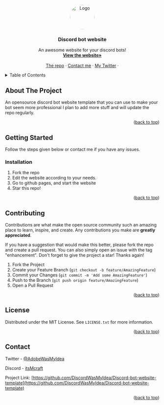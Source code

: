  

<!-- PROJECT LOGO -->
<br />
<div align="center">
  <a href="https://discordapp.com/users/705698565279842376">
    <img src="https://images-ext-2.discordapp.net/external/JEN2_t7CgUIvfUbFN_T2bYk4q0QFPTdZ7aqU3PPDRXg/%3Fsize%3D2048/https/cdn.discordapp.com/avatars/705698565279842376/b94cea6f0a3a61adc44f5b2cef3eec3d.webp" alt="Logo" width="80" height="80" style="border-radius:50%">
  </a>

  <h3 align="center">Discord bot website</h3>

  <p align="center">
    An awesome website for your discord bots!
    <br />
    <a href="https://discordwasmyidea.github.io/Discord-bot-website-template/"><strong>View the website»</strong></a>
    <br />
    <br />
    <a href=" ">The repo</a>
    ·
    <a href="https://discordapp.com/users/705698565279842376">Contact me</a>
    ·
    <a href="https://twitter.com/ ">My Twitter</a>
    ·
  </p>
</div>



<!-- TABLE OF CONTENTS -->
<details>
  <summary>Table of Contents</summary>
  <ol>
    <li>
      <a href="#about-the-project">About The Project</a>
          </li>
    <li>
      <a href="#getting-started">Getting Started</a>
      <ul>
        <li><a href="#installation">Installation</a></li>
      </ul>
    </li>
    <li><a href="#usage">Usage</a></li>
    <li><a href="#license">License</a></li>
    <li><a href="#contact">Contact</a></li>
    <li><a href="#acknowledgments">Acknowledgments</a></li>
  </ol>
</details>



<!-- ABOUT THE PROJECT -->
## About The Project

An opensource discord bot website template that you can use to make your bot seem more professional I plan to add more stuff and will update the repo regularly.
<p align="right">(<a href="#top">back to top</a>)</p>


<!-- GETTING STARTED -->
## Getting Started

Follow the steps given below or contact me if you have any issues.

### Installation

1. Fork the repo
2. Edit the website according to your needs.
3. Go to github pages, and start the website
4. Star this repo!

<p align="right">(<a href="#top">back to top</a>)</p>

<!-- CONTRIBUTING -->
## Contributing

Contributions are what make the open source community such an amazing place to learn, inspire, and create. Any contributions you make are **greatly appreciated**.

If you have a suggestion that would make this better, please fork the repo and create a pull request. You can also simply open an issue with the tag "enhancement".
Don't forget to give the project a star! Thanks again!

1. Fork the Project
2. Create your Feature Branch (`git checkout -b feature/AmazingFeature`)
3. Commit your Changes (`git commit -m 'Add some AmazingFeature'`)
4. Push to the Branch (`git push origin feature/AmazingFeature`)
5. Open a Pull Request

<p align="right">(<a href="#top">back to top</a>)</p>



<!-- LICENSE -->
## License

Distributed under the MIT License. See `LICENSE.txt` for more information.

<p align="right">(<a href="#top">back to top</a>)</p>



<!-- CONTACT -->
## Contact
Twitter - [@AdobeWasMyIdea](https://twitter.com/AdobeWasMyIdea)

Discord - [itsMcraft](https://discordapp.com/users/705698565279842376) 

Project Link: [https://github.com/DiscordWasMyIdea/Discord-bot-website-template](https://github.com/DiscordWasMyIdea/Discord-bot-website-template)

<p align="right">(<a href="#top">back to top</a>)</p>
